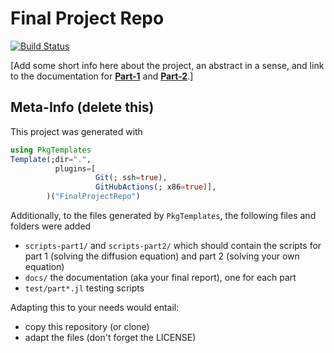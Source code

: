 # Final Project Repo

[![Build Status](https://github.com/eth-vaw-glaciology/FinalProjectRepo.jl/actions/workflows/CI.yml/badge.svg?branch=main)](https://github.com/eth-vaw-glaciology/FinalProjectRepo.jl/actions/workflows/CI.yml?query=branch%3Amain)


[Add some short info here about the project, an abstract in a sense, and link to the documentation for [**Part-1**](/docs/part1.md) and [**Part-2**](/docs/part2.md).]

## Meta-Info (delete this)

This project was generated with
```julia
using PkgTemplates
Template(;dir=".",
          plugins=[
                   Git(; ssh=true),
                   GitHubActions(; x86=true)],
        )("FinalProjectRepo")
```
Additionally, to the files generated by `PkgTemplates`, the following files and folders were added
- `scripts-part1/` and `scripts-part2/` which should contain the scripts for part 1 (solving the diffusion equation) and part 2 (solving your own equation)
- `docs/` the documentation (aka your final report), one for each part
- `test/part*.jl` testing scripts

Adapting this to your needs would entail:
- copy this repository (or clone)
- adapt the files (don't forget the LICENSE)
